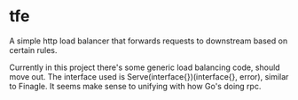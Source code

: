 tfe
====

A simple http load balancer that forwards requests to downstream based on certain rules.

Currently in this project there's some generic load balancing code, should move out. The interface
used is Serve(interface{})(interface{}, error), similar to Finagle. It seems make sense to unifying
with how Go's doing rpc.
